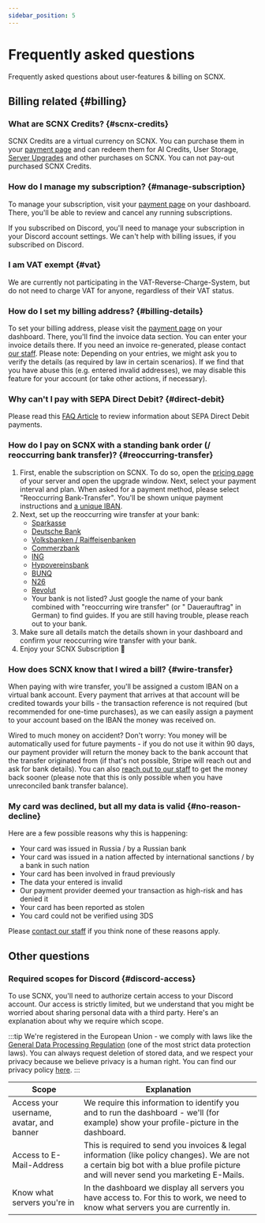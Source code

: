 ```yaml
---
sidebar_position: 5
---
```


# Frequently asked questions

Frequently asked questions about user-features & billing on SCNX.

## Billing related {#billing}

### What are SCNX Credits? {#scnx-credits}

SCNX Credits are a virtual currency on SCNX. You can purchase them in
your [payment page](https://scnx.app/user/payments) and can redeem them for AI Credits, User
Storage, [Server Upgrades](./../guilds/plans#upgrade) and other purchases on SCNX. You can not pay-out purchased SCNX
Credits.

### How do I manage my subscription? {#manage-subscription}

To manage your subscription, visit your [payment page](https://scnx.app/user/payments) on your dashboard. There, you'll
be able to review and cancel any running subscriptions.

If you subscribed on Discord, you'll need to manage your subscription in your Discord account settings. We can't help
with billing issues, if you subscribed on Discord.

### I am VAT exempt {#vat}

We are currently not participating in the VAT-Reverse-Charge-System, but do not need to charge VAT for anyone,
regardless of their VAT status.

### How do I set my billing address? {#billing-details}

To set your billing address, please visit the [payment page](https://scnx.app/user/payments) on your dashboard. There,
you'll find the invoice data section. You can enter your invoice details there. If you need an invoice re-generated,
please contact [our staff](https://scnx.app/help).
Please note: Depending on your entries, we might ask you to verify the details (as required by law in certain
scenarios). If we find that you have abuse this (e.g. entered invalid addresses), we may disable this feature for your
account (or take other actions, if necessary).

### Why can't I pay with SEPA Direct Debit? {#direct-debit}

Please read this [FAQ Article](https://faq.scnx.app/sepa-lastschrift/) to review information about SEPA Direct Debit
payments.

### How do I pay on SCNX with a standing bank order (/ reoccurring bank transfer)? {#reoccurring-transfer}

1. First, enable the subscription on SCNX. To do so, open
   the [pricing page](https://scnx.app/glink?page=pricing?showUpgradeModal=true) of your server and open the upgrade
   window. Next, select your payment interval and plan. When asked for a payment method, please select "Reoccurring
   Bank-Transfer". You'll be shown unique payment instructions and [a unique IBAN](#wire-transfer).
2. Next, set up the reoccurring wire transfer at your bank:
    * [Sparkasse](https://www.sparkasse.de/pk/ratgeber/finanzglossar/dauerauftrag.html)
    * [Deutsche Bank](https://www.deutsche-bank.de/pk/shared/trxm/help-de/konten/konten-dauerauftraege.html)
    * [Volksbanken / Raiffeisenbanken](https://www.vr.de/privatkunden/unsere-produkte/was-ist-ein-girokonto/online-banking/dauerauftrag-einrichten-oder-aendern.html)
    * [Commerzbank](https://service.commerzbank.de/wie-richte-ich-einen-dauerauftrag-ein)
    * [ING](https://www.ing.de/hilfe/banking/)
    * [Hypovereinsbank](https://www.hypovereinsbank.de/hvb/kontaktwege/dauerauftrag)
    * [BUNQ](https://together.bunq.com/d/84-schedule-a-payment)
    * [N26](https://support.n26.com/de-de/zahlungen-ueberweisungen-und-abhebungen/lastschriften-und-dauerauftrage/wie-erstelle-und-verwalte-ich-dauerauftrage)
    * [Revolut](https://help.revolut.com/de-LU/help/receiving-payments/sending-money-to-an-external-bank-account/how-to-schedule-recurring-payments/business/)
    * Your bank is not listed? Just google the name of your bank combined with "reoccurring wire transfer" (or "
      Dauerauftrag" in German) to find guides. If you are still having trouble, please reach out to your bank.
3. Make sure all details match the details shown in your dashboard and confirm your reoccurring wire transfer with your
   bank.
4. Enjoy your SCNX Subscription 🚀

### How does SCNX know that I wired a bill? {#wire-transfer}

When paying with wire transfer, you'll be assigned a custom IBAN on a virtual bank account. Every payment that arrives
at that account will be credited towards your bills - the transaction reference is not required (but recommended for
one-time purchases), as we can easily assign a payment to your account based on the IBAN the money was received on.

Wired to much money on accident? Don't worry: You money will be automatically used for future payments - if you do not
use it within 90 days, our payment provider will return the money back to the bank account that the transfer originated
from (if that's not possible, Stripe will reach out and ask for bank details). You can
also [reach out to our staff](https://scnx.app/help) to get the money back sooner (please note that this is only
possible when you have unreconciled bank transfer balance).

### My card was declined, but all my data is valid {#no-reason-decline}

Here are a few possible reasons why this is happening:

* Your card was issued in Russia / by a Russian bank
* Your card was issued in a nation affected by international sanctions / by a bank in such nation
* Your card has been involved in fraud previously
* The data your entered is invalid
* Our payment provider deemed your transaction as high-risk and has denied it
* Your card has been reported as stolen
* You card could not be verified using 3DS

Please [contact our staff](https://scnx.app/help) if you think none of these reasons apply.

## Other questions

### Required scopes for Discord {#discord-access}

To use SCNX, you'll need to authorize certain access to your Discord account. Our access is strictly limited, but we
understand that you might be worried about sharing personal data with a third party. Here's an explanation about why we
require which scope.

:::tip
We're registered in the European Union - we comply with laws like
the [General Data Processing Regulation](https://gdpr-info.eu/) (one of the most strict data protection laws). You can
always request deletion of stored data, and we respect your privacy because we believe privacy is a human right. You can
find our privacy policy [here](https://scootkit.net/privacy).
:::

| Scope                                    | Explanation                                                                                                                                                                          |
|------------------------------------------|--------------------------------------------------------------------------------------------------------------------------------------------------------------------------------------|
| Access your username, avatar, and banner | We require this information to identify you and to run the dashboard - we'll (for example) show your profile-picture in the dashboard.                                               |                                                                                                                                                         |
| Access to E-Mail-Address                 | This is required to send you invoices & legal information (like policy changes). We are not a certain big bot with a blue profile picture and will never send you marketing E-Mails. |
| Know what servers you're in              | In the dashboard we display all servers you have access to. For this to work, we need to know what servers you are currently in.                                                     |